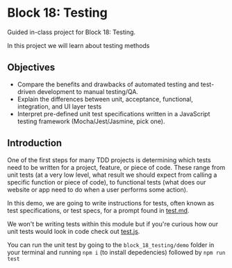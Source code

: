 # Block 18: Testing

Guided in-class project for Block 18: Testing.

In this project we will learn about testing methods

## Objectives

- Compare the benefits and drawbacks of automated testing and test-driven development to manual testing/QA.
- Explain the differences between unit, acceptance, functional, integration, and UI layer tests
- Interpret pre-defined unit test specifications written in a JavaScript testing framework (Mocha/Jest/Jasmine, pick one).

## Introduction

One of the first steps for many TDD projects is determining which tests need to be written for a project, feature, or piece of code. These range from unit tests (at a very low level, what result we should expect from calling a specific function or piece of code), to functional tests (what does our website or app need to do when a user performs some action).

In this demo, we are going to write instructions for tests, often known as test specifications, or test specs, for a prompt found in [test.md](./test.md).

We won't be writing tests within this module but if you're curious how our unit tests would look in code check out [test.js](./test.js).

You can run the unit test by going to the `block_18_testing/demo` folder in your terminal and running `npm i` (to install depedencies) followed by `npm run test`
